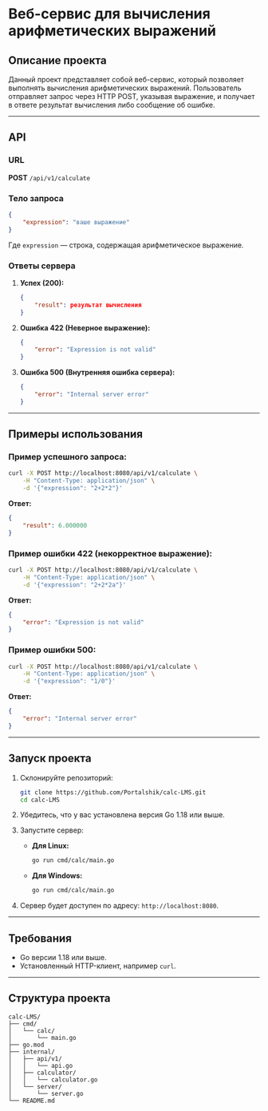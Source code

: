
# Веб-сервис для вычисления арифметических выражений

## Описание проекта
Данный проект представляет собой веб-сервис, который позволяет выполнять вычисления арифметических выражений. Пользователь отправляет запрос через HTTP POST, указывая выражение, и получает в ответе результат вычисления либо сообщение об ошибке.

---

## API

### URL

**POST** `/api/v1/calculate`

### Тело запроса
```json
{
    "expression": "ваше выражение"
}
```
Где `expression` — строка, содержащая арифметическое выражение.

### Ответы сервера

1. **Успех (200):**
    ```json
    {
        "result": результат вычисления
    }
    ```

2. **Ошибка 422 (Неверное выражение):**
    ```json
    {
        "error": "Expression is not valid"
    }
    ```

3. **Ошибка 500 (Внутренняя ошибка сервера):**
    ```json
    {
        "error": "Internal server error"
    }
    ```

---

## Примеры использования

### Пример успешного запроса:
```bash
curl -X POST http://localhost:8080/api/v1/calculate \
    -H "Content-Type: application/json" \
    -d '{"expression": "2+2*2"}'
```
**Ответ:**
```json
{
    "result": 6.000000
}
```

### Пример ошибки 422 (некорректное выражение):
```bash
curl -X POST http://localhost:8080/api/v1/calculate \
    -H "Content-Type: application/json" \
    -d '{"expression": "2+2*2a"}'
```
**Ответ:**
```json
{
    "error": "Expression is not valid"
}
```

### Пример ошибки 500:
```bash
curl -X POST http://localhost:8080/api/v1/calculate \
    -H "Content-Type: application/json" \
    -d '{"expression": "1/0"}'
```
**Ответ:**
```json
{
    "error": "Internal server error"
}
```

---

## Запуск проекта

1. Склонируйте репозиторий:
    ```bash
    git clone https://github.com/Portalshik/calc-LMS.git
    cd calc-LMS
    ```

2. Убедитесь, что у вас установлена версия Go 1.18 или выше.

3. Запустите сервер:
    - **Для Linux:**
        ```bash
        go run cmd/calc/main.go
        ```
    - **Для Windows:**
        ```bash
        go run cmd/calc/main.go
        ```

4. Сервер будет доступен по адресу: `http://localhost:8080`.

---

## Требования

- Go версии 1.18 или выше.
- Установленный HTTP-клиент, например `curl`.

---

## Структура проекта
```
calc-LMS/
├── cmd/
│   └── calc/
│       └── main.go
├── go.mod
├── internal/
│   ├── api/v1/
│   │   └── api.go
│   ├── calculator/
│   │   └── calculator.go
│   └── server/
│       └── server.go
└── README.md
```
